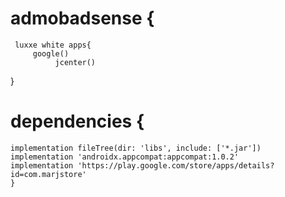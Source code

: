 # admobadsense {
     luxxe white apps{
         google()
              jcenter()
}
# dependencies {
    implementation fileTree(dir: 'libs', include: ['*.jar'])
    implementation 'androidx.appcompat:appcompat:1.0.2'
    implementation 'https://play.google.com/store/apps/details?id=com.marjstore'
    }
